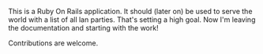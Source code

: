 This is a Ruby On Rails application. It should (later on) be used to serve the world with a list of all lan parties. That's setting a high goal. Now I'm leaving the documentation and starting with the work!

Contributions are welcome.
